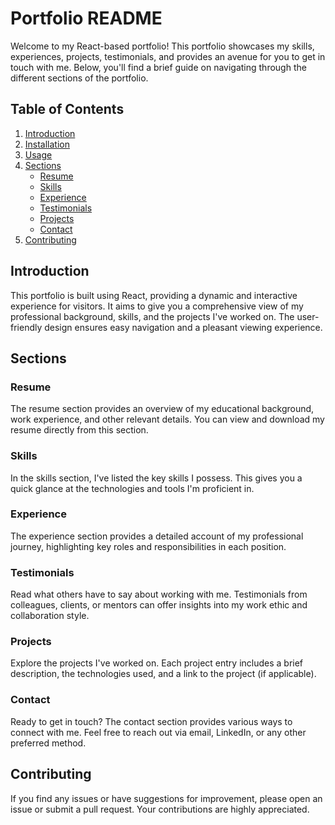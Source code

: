 # Portfolio README

Welcome to my React-based portfolio! This portfolio showcases my skills, experiences, projects, testimonials, and provides an avenue for you to get in touch with me. Below, you'll find a brief guide on navigating through the different sections of the portfolio.

## Table of Contents

1. [Introduction](#introduction)
2. [Installation](#installation)
3. [Usage](#usage)
4. [Sections](#sections)
    - [Resume](#resume)
    - [Skills](#skills)
    - [Experience](#experience)
    - [Testimonials](#testimonials)
    - [Projects](#projects)
    - [Contact](#contact)
5. [Contributing](#contributing)

## Introduction

This portfolio is built using React, providing a dynamic and interactive experience for visitors. It aims to give you a comprehensive view of my professional background, skills, and the projects I've worked on. The user-friendly design ensures easy navigation and a pleasant viewing experience.

## Sections
### Resume
The resume section provides an overview of my educational background, work experience, and other relevant details. You can view and download my resume directly from this section.

### Skills
In the skills section, I've listed the key skills I possess. This gives you a quick glance at the technologies and tools I'm proficient in.

### Experience
The experience section provides a detailed account of my professional journey, highlighting key roles and responsibilities in each position.

### Testimonials
Read what others have to say about working with me. Testimonials from colleagues, clients, or mentors can offer insights into my work ethic and collaboration style.

### Projects
Explore the projects I've worked on. Each project entry includes a brief description, the technologies used, and a link to the project (if applicable).

### Contact
Ready to get in touch? The contact section provides various ways to connect with me. Feel free to reach out via email, LinkedIn, or any other preferred method.

## Contributing
If you find any issues or have suggestions for improvement, please open an issue or submit a pull request. Your contributions are highly appreciated.
